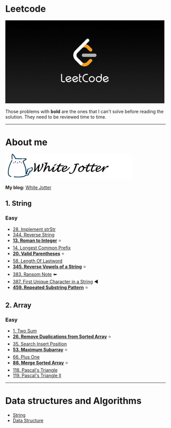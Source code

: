 # Leetcode 

![](https://raw.githubusercontent.com/realdonald1994/blog-resources/master/img/leetcode.jpeg)

Those problems with **bold** are the ones that I can't solve before reading the solution. They need to be
reviewed time to time.

---
# About me
![wjlogo.png](https://raw.githubusercontent.com/realdonald1994/blog-resources/master/img/blog.png)

**My blog:** [White Jotter](http://www.whitejotter.site)

## 1. String
### Easy
- [28. Implement strStr](./docs/notes/String/easy/28_Implement%20strStr().md)
- [344. Reverse String](https://github.com/realdonald1994/LeetCode/blob/master/docs/notes/String/easy/344_reverse_string.md)
- **[13. Roman to Integer](./docs/notes/String/easy/13_Roman_ToInteger.md)** :star:
- [14. Longest Common Prefix](./docs/notes/String/easy/14_Longest_Common_Prefix.md)
- **[20. Valid Parentheses](./docs/notes/String/easy/20_Valid_Parentheses.md)** :star:
- [58. Length Of Lastword](./docs/notes/String/easy/58_length_of_lastword.md)
- **[345. Reverse Vowels of a String](./docs/notes/String/easy/345_reverse_vowelsOfString.md)** :star:
- [383. Ransom Note](./docs/notes/String/easy/383_Ransom_Note.md) :arrow_left:
- [387. First Unique Character in a String](./docs/notes/String/easy/387_First_Unique_Character_inaString.md) :arrow_backward:
- **[459. Repeated Substring Pattern](./docs/notes/String/easy/459_Repeated_Substring_Pattern.md)** :star:


## 2. Array  
### Easy  
- [1. Two Sum](./docs/notes/Array/1_TwoSum.md) 
- **[26. Remove Duplications from Sorted Array](./docs/notes/Array/26_Remove_Duplications_from_sorted_array.md)** :star:
- [35. Search Insert Position](./docs/notes/Array/35_Search_Insert_Position.md)
- **[53. Maximum Subarray](./docs/notes/Array/53_Maximum_Subarray.md)** :star:
- [66. Plus One](./docs/notes/Array/66_PlusOne.md)
- **[88. Merge Sorted Array](./docs/notes/Array/88_Merge_sorted_array.md)** :star:
- [118. Pascal's Triangle](./docs/notes/Array/118_Pascal_Triangle.md)
- [119. Pascal's Triangle II](./docs/notes/Array/119_Pascal_Trinangle2.md)

---

# Data structures and Algorithms
- [String](./thinkings/string.md)
- [Data Structure](./thinkings/Data_Structure.md)



